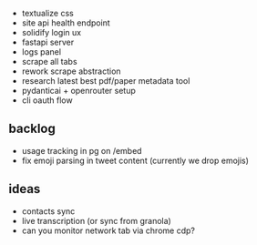 - textualize css
- site api health endpoint
- solidify login ux
- fastapi server
- logs panel
- scrape all tabs
- rework scrape abstraction
- research latest best pdf/paper metadata tool
- pydanticai + openrouter setup
- cli oauth flow

## backlog

- usage tracking in pg on /embed
- fix emoji parsing in tweet content (currently we drop emojis)

## ideas

- contacts sync
- live transcription (or sync from granola)
- can you monitor network tab via chrome cdp?
